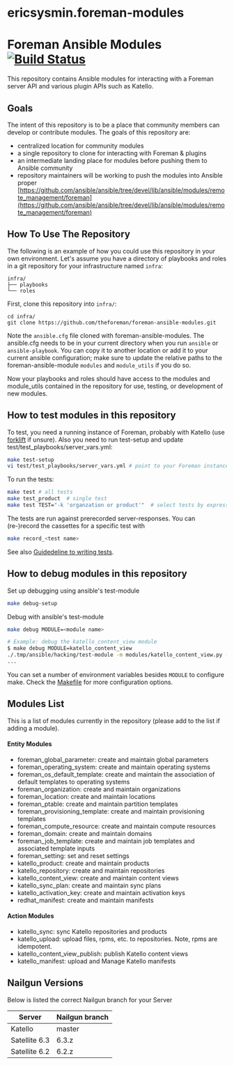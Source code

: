 # ericsysmin.foreman-modules
# Foreman Ansible Modules [![Build Status](https://travis-ci.org/theforeman/foreman-ansible-modules.svg?branch=master)](https://travis-ci.org/theforeman/foreman-ansible-modules)

This repository contains Ansible modules for interacting with a Foreman server API and various plugin APIs such as Katello.

## Goals

The intent of this repository is to be a place that community members can develop or contribute modules. The goals of this repository are:

  * centralized location for community modules
  * a single repository to clone for interacting with Foreman & plugins
  * an intermediate landing place for modules before pushing them to Ansible community
  * repository maintainers will be working to push the modules into Ansible proper [https://github.com/ansible/ansible/tree/devel/lib/ansible/modules/remote_management/foreman](https://github.com/ansible/ansible/tree/devel/lib/ansible/modules/remote_management/foreman)

## How To Use The Repository

The following is an example of how you could use this repository in your own environment. Let's assume you have a directory of playbooks and roles in a git repository for your infrastructure named `infra`:

```
infra/
├── playbooks
└── roles
```

First, clone this repository into `infra/`:

```
cd infra/
git clone https://github.com/theforeman/foreman-ansible-modules.git
```

Note the `ansible.cfg` file cloned with foreman-ansible-modules. The ansible.cfg
needs to be in your current directory when you run `ansible` or
`ansible-playbook`. You can copy it to another location or add it to your
current ansible configuration; make sure to update the relative paths to the
foreman-ansible-module `modules` and `module_utils` if you do so.

Now your playbooks and roles should have access to the modules and module_utils
contained in the repository for use, testing, or development of new modules.

## How to test modules in this repository

To test, you need a running instance of Foreman, probably with Katello (use [forklift](https://github.com/theforeman/forklift) if unsure).
Also you need to run test-setup and update test/test_playbooks/server_vars.yml:

```sh
make test-setup
vi test/test_playbooks/server_vars.yml # point to your Foreman instance
```

To run the tests:

```sh
make test # all tests
make test_product  # single test
make test TEST="-k 'organzation or product'"  # select tests by expression (see `pytest -h`)
```

The tests are run against prerecorded server-responses.
You can (re-)record the cassettes for a specific test with

```sh
make record_<test name>
```

See also [Guidedeline to writing tests](test/README.md).

## How to debug modules in this repository

Set up debugging using ansible's test-module

```sh
make debug-setup
```

Debug with ansible's test-module

```sh
make debug MODULE=<module name>

# Example: debug the katello_content_view module
$ make debug MODULE=katello_content_view
./.tmp/ansible/hacking/test-module -m modules/katello_content_view.py -a @test/data/content-view.json -D /usr/lib64/python2.7/pdb.py
...
```

You can set a number of environment variables besides `MODULE` to configure make. Check the [Makefile](https://github.com/theforeman/foreman-ansible-modules/blob/master/Makefile) for more configuration options.

## Modules List

This is a list of modules currently in the repository (please add to the list if adding a module).

#### Entity Modules

 * foreman_global_parameter: create and maintain global parameters
 * foreman_operating_system: create and maintain operating systems
 * foreman_os_default_template: create and maintain the association of default templates to operating systems
 * foreman_organization: create and maintain organizations
 * foreman_location: create and maintain locations
 * foreman_ptable: create and maintain partition templates
 * foreman_provisioning_template: create and maintain provisioning templates
 * foreman_compute_resource: create and maintain compute resources
 * foreman_domain: create and maintain domains
 * foreman_job_template: create and maintain job templates and associated template inputs
 * foreman_setting: set and reset settings
 * katello_product: create and maintain products
 * katello_repository: create and maintain repositories
 * katello_content_view: create and maintain content views
 * katello_sync_plan: create and maintain sync plans
 * katello_activation_key: create and maintain activation keys
 * redhat_manifest: create and maintain manifests

#### Action Modules

 * katello_sync: sync Katello repositories and products
 * katello_upload: upload files, rpms, etc. to repositories. Note, rpms are idempotent.
 * katello_content_view_publish: publish Katello content views
 * katello_manifest: upload and Manage Katello manifests

## Nailgun Versions

Below is listed the correct Nailgun branch for your Server

Server | Nailgun branch
------------ | -------------
Katello | master
Satellite 6.3 | 6.3.z
Satellite 6.2 | 6.2.z
